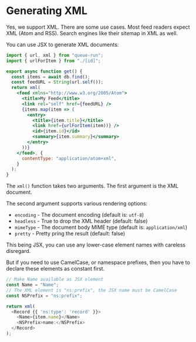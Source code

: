 # Generating XML

Yes, we support XML. There are some use cases. Most feed readers expect XML
(Atom and RSS). Search engines like their sitemap in XML as well.

You can use JSX to generate XML documents:

```jsx
import { url, xml } from "queue-run";
import { urlForItem } from "./[id]";

export async function get() {
  const items = await db.find();
  const feedURL = String(url.self());
  return xml(
    <feed xmlns="http://www.w3.org/2005/Atom">
      <title>My Feed</title>
      <link rel="self" href={feedURL} />
      {items.map(item => (
        <entry>
          <title>{item.title}</title>
          <link href={urlForItem(item))} />
          <id>{item.id}</id>
          <summary>{item.summary}</summary>
        </entry>
      ))}
    </feed>, { 
      contentType: "application/atom+xml",
    }
  );
}
```

The `xml()` function takes two arguments. The first argument is the XML
document.

The second argument supports various rendering options:

- `encoding` - The document encoding (default is: `utf-8`)
- `headless` - True to drop the XML header (default: false)
- `mimeType` - The document body MIME type (default is: `application/xml`)
- `pretty` - Pretty pring the result (default: false)

This being JSX, you can use any lower-case element names with careless disregard.

But if you need to use CamelCase, or namespace prefixes, then you have to
declare these elements as constant first.

```js
// Make Name available as JSX element
const Name = "Name";
// The XML element is "ns:prefix", the JSX name must be CamelCase
const NSPrefix = "ns:prefix";

return xml(
  <Record {{ 'ns:type': 'record' }}>
    <Name>{item.name}</Name>
    <NSPrefix>name:</NSPrefix>
  </Record>
);
```